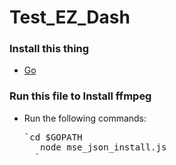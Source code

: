 # Test_EZ_Dash
### Install this thing
* [Go](http://golang.org/)

### Run this file to Install ffmpeg
- Run the following commands:
    <pre>`cd $GOPATH
     node mse_json_install.js
    `</pre>

